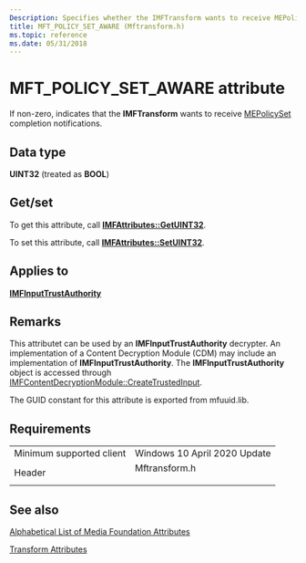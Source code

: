 ```yaml
---
Description: Specifies whether the IMFTransform wants to receive MEPolicySet completion notifications.
title: MFT_POLICY_SET_AWARE (Mftransform.h)
ms.topic: reference
ms.date: 05/31/2018
---
```


# MFT\_POLICY\_SET\_AWARE attribute

If non-zero, indicates that the **IMFTransform** wants to receive [MEPolicySet](./mepolicyset.md) completion notifications.

## Data type

**UINT32** (treated as **BOOL**)

## Get/set

To get this attribute, call [**IMFAttributes::GetUINT32**](/windows/win32/api/mfobjects/nf-mfobjects-imfattributes-getuint32).

To set this attribute, call [**IMFAttributes::SetUINT32**](/windows/win32/api/mfobjects/nf-mfobjects-imfattributes-setuint32).

## Applies to

[**IMFInputTrustAuthority**](/windows/win32/api/mfidl/nn-mfidl-imfinputtrustauthority)

## Remarks

This attributet can be used by an **IMFInputTrustAuthority** decrypter. An implementation of a Content Decryption Module (CDM) may include an implementation of 
**IMFInputTrustAuthority**. The **IMFInputTrustAuthority** object is accessed through [IMFContentDecryptionModule::CreateTrustedInput](/windows/win32/api/mfcontentdecryptionmodule/nf-mfcontentdecryptionmodule-imfcontentdecryptionmodule-createtrustedinput).


The GUID constant for this attribute is exported from mfuuid.lib.

## Requirements



|                                     |                                                                                          |
|-------------------------------------|------------------------------------------------------------------------------------------|
| Minimum supported client<br/> | Windows 10 April 2020 Update   <br/>                                        |
| Header<br/>                   | <dl> <dt>Mftransform.h</dt> </dl> |



## See also

<dl> <dt>

[Alphabetical List of Media Foundation Attributes](alphabetical-list-of-media-foundation-attributes.md)
</dt>  <dt>

[Transform Attributes](transform-attributes.md)
</dt> </dl>

 

 